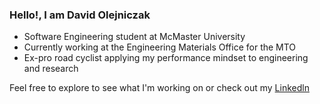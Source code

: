 ### Hello!, I am David Olejniczak
- Software Engineering student at McMaster University
- Currently working at the Engineering Materials Office for the MTO
- Ex-pro road cyclist applying my performance mindset to engineering and research
  
Feel free to explore to see what I'm working on or check out my [Linkedln](https://www.linkedin.com/in/david-olejniczak) 
